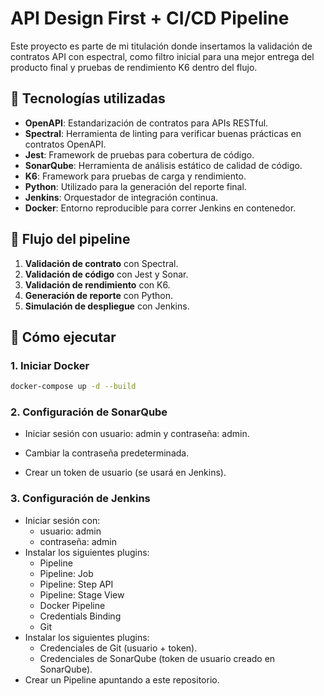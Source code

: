 # API Design First + CI/CD Pipeline

Este proyecto es parte de mi titulación donde insertamos la validación de contratos API con espectral, como filtro inicial para una mejor entrega del producto final y pruebas de rendimiento K6 dentro del flujo.


## 🔧 Tecnologías utilizadas

- **OpenAPI**: Estandarización de contratos para APIs RESTful.
- **Spectral**: Herramienta de linting para verificar buenas prácticas en contratos OpenAPI.
- **Jest**: Framework de pruebas para cobertura de código.
- **SonarQube**: Herramienta de análisis estático de calidad de código.
- **K6**: Framework para pruebas de carga y rendimiento.
- **Python**: Utilizado para la generación del reporte final.
- **Jenkins**: Orquestador de integración continua.
- **Docker**: Entorno reproducible para correr Jenkins en contenedor.


## 🚀 Flujo del pipeline

1. **Validación de contrato** con Spectral.
2. **Validación de código** con Jest y Sonar.
3. **Validación de rendimiento** con K6.
4. **Generación de reporte** con Python.
5. **Simulación de despliegue** con Jenkins.


## 📘 Cómo ejecutar

### 1. Iniciar Docker
```bash
docker-compose up -d --build
```

### 2. Configuración de SonarQube
- Iniciar sesión con usuario: admin y contraseña: admin.

- Cambiar la contraseña predeterminada.

- Crear un token de usuario (se usará en Jenkins).

### 3. Configuración de Jenkins

- Iniciar sesión con:
  - usuario: admin
  - contraseña: admin
- Instalar los siguientes plugins:
  - Pipeline
  - Pipeline: Job
  - Pipeline: Step API
  - Pipeline: Stage View
  - Docker Pipeline
  - Credentials Binding
  - Git
- Instalar los siguientes plugins:
  - Credenciales de Git (usuario + token).
  - Credenciales de SonarQube (token de usuario creado en SonarQube).
- Crear un Pipeline apuntando a este repositorio.